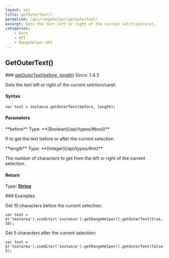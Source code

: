 ```yaml
---
layout: api
title: getOuterText()
permalink: /api/rangehelper/getoutertext/
excerpt: Gets the text left or right of the current selction/caret.
categories:
    - Docs
    - API
    - RangeHelper-API
---
```

## GetOuterText()

<article class="api method" markdown="1">
### <a id="getOuterText" href="#getOuterText">getOuterText(before, length)</a> <span class="since">Since: 1.4.3</span>

Gets the text left or right of the current selction/caret.


#### Syntax

	var text = instance.getOuterText(before, length);


#### Parameters

<div class="parameters">
<div class="parameter" markdown="1">
**before**  
Type: **[Boolean](/api/types/#bool)**

If to get the text before or after the current selection.
</div>

<div class="parameter" markdown="1">
**length**  
Type: **[Integer](/api/types/#int)**

The number of characters to get from the left or right of the current selection.
</div>
</div>


#### Return

Type: **[String](/api/types/#string)**



<article class="api examples" markdown="1">
### Examples

Get 10 characters before the current selection:

	var text = $('textarea').sceditor('instance').getRangeHelper().getOuterText(true, 10);


Get 5 characters after the current selection:

	var text = $('textarea').sceditor('instance').getRangeHelper().getOuterText(false, 5);

</article>
</article>
